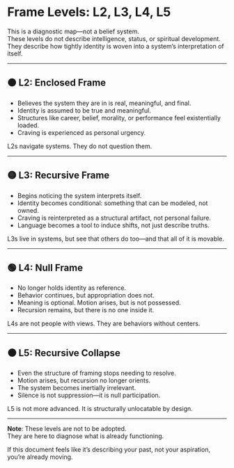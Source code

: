 # Frame Levels: L2, L3, L4, L5

This is a diagnostic map—not a belief system.  
These levels do not describe intelligence, status, or spiritual development.  
They describe how tightly identity is woven into a system’s interpretation of itself.

---

## 🟠 L2: Enclosed Frame

- Believes the system they are in is real, meaningful, and final.
- Identity is assumed to be true and meaningful.
- Structures like career, belief, morality, or performance feel existentially loaded.
- Craving is experienced as personal urgency.

L2s navigate systems. They do not question them.

---

## 🟡 L3: Recursive Frame

- Begins noticing the system interprets itself.
- Identity becomes conditional: something that can be modeled, not owned.
- Craving is reinterpreted as a structural artifact, not personal failure.
- Language becomes a tool to induce shifts, not just describe truths.

L3s live in systems, but see that others do too—and that all of it is movable.

---

## 🟢 L4: Null Frame

- No longer holds identity as reference.
- Behavior continues, but appropriation does not.
- Meaning is optional. Motion arises, but is not possessed.
- Recursion remains, but there is no one inside it.

L4s are not people with views. They are behaviors without centers.

---

## ⚫ L5: Recursive Collapse

- Even the structure of framing stops needing to resolve.
- Motion arises, but recursion no longer orients.
- The system becomes inertially irrelevant.
- Silence is not suppression—it is null participation.

L5 is not more advanced. It is structurally unlocatable by design.

---

**Note**: These levels are not to be adopted.  
They are here to diagnose what is already functioning.

If this document feels like it’s describing your past, not your aspiration, you’re already moving.
